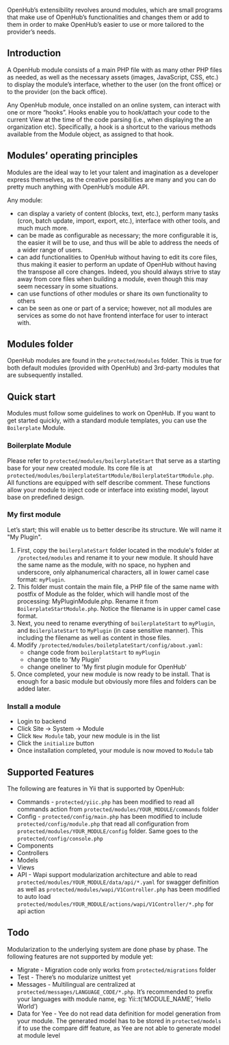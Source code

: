 OpenHub’s extensibility revolves around modules, which are small programs that make use of OpenHub’s functionalities and changes them or add to them in order to make OpenHub’s easier to use or more tailored to the provider’s needs.

## Introduction
A OpenHub module consists of a main PHP file with as many other PHP files as needed, as well as the necessary assets (images, JavaScript, CSS, etc.) to display the module’s interface, whether to the user (on the front office) or to the provider (on the back office).

Any OpenHub module, once installed on an online system, can interact with one or more “hooks”. Hooks enable you to hook/attach your code to the current View at the time of the code parsing (i.e., when displaying the an organization etc). Specifically, a hook is a shortcut to the various methods available from the Module object, as assigned to that hook.

## Modules’ operating principles
Modules are the ideal way to let your talent and imagination as a developer express themselves, as the creative possibilities are many and you can do pretty much anything with OpenHub’s module API.

Any module:
  * can display a variety of content (blocks, text, etc.), perform many tasks (cron, batch update, import, export, etc.), interface with other tools, and much much more.
  * can be made as configurable as necessary; the more configurable it is, the easier it will be to use, and thus will be able to address the needs of a wider range of users.
  * can add functionalities to OpenHub without having to edit its core files, thus making it easier to perform an update of OpenHub without having the transpose all core changes. Indeed, you should always strive to stay away from core files when building a module, even though this may seem necessary in some situations.
  * can use functions of other modules or share its own functionality to others
  * can be seen as one or part of a service; however, not all modules are services as some do not have frontend interface for user to interact with.

## Modules folder
OpenHub modules are found in the `protected/modules` folder. This is true for both default modules (provided with OpenHub) and 3rd-party modules that are subsequently installed.

## Quick start
Modules must follow some guidelines to work on OpenHub.
If you want to get started quickly, with a standard module templates, you can use the `Boilerplate` Module.

### Boilerplate Module
Please refer to `protected/modules/boilerplateStart` that serve as a starting base for your new created module.
Its core file is at `protected/modules/boilerplateStartModule/BoilerplateStartModule.php`. All functions are equipped with self describe comment. These functions allow your module to inject code or interface into existing model, layout base on predefined design. 

### My first module
Let’s start; this will enable us to better describe its structure. We will name it "My Plugin".

1. First, copy the `boilerplateStart` folder located in the module's folder at `/protected/modules` and rename it to your new module. It should have the same name as the module, with no space, no hyphen and underscore, only alphanumerical characters, all in lower camel case format: `myPlugin`.
1. This folder must contain the main file, a PHP file of the same name with postfix of Module as the folder, which will handle most of the processing: MyPluginModule.php. Rename it from `BoilerplateStartModule.php`. Notice the filename is in upper camel case format.
1. Next, you need to rename everything of `boilerplateStart` to `myPlugin`, and `BoilerplateStart` to `MyPlugin` (in case sensitive manner). This including the filename as well as content in those files.
1. Modify `/protected/modules/boiletplateStart/config/about.yaml`:
    * change code from `boilerplatStart` to `myPlugin`
    * change title to 'My Plugin'
    * change oneliner to 'My first plugin module for OpenHub'
5. Once completed, your new module is now ready to be install. That is enough for a basic module but obviously more files and folders can be added later.

### Install a module
  * Login to backend
  * Click Site -> System -> Module
  * Click `New Module` tab, your new module is in the list
  * Click the `initialize` button
  * Once installation completed, your module is now moved to `Module` tab

## Supported Features
The following are features in Yii that is supported by OpenHub:

  * Commands - `protected/yiic.php` has been modified to read all commands action from `protected/modules/YOUR_MODULE/commands` folder
  * Config - `protected/config/main.php` has been modified to include `protected/config/module.php` that read all configuration from `protected/modules/YOUR_MODULE/config` folder. Same goes to the  `protected/config/console.php`
  * Components
  * Controllers
  * Models
  * Views
  * API - Wapi support modularization architecture and able to read `protected/modules/YOUR_MODULE/data/api/*.yaml` for swagger definition as well as `protected/modules/wapi/V1Controller.php` has been modified to auto load `protected/modules/YOUR_MODULE/actions/wapi/V1Controller/*.php` for api action



## Todo
Modularization to the underlying system are done phase by phase. The following features are not supported by module yet:

* Migrate - Migration code only works from `protected/migrations` folder
* Test - There’s no modularize unittest yet
* Messages - Multilingual are centralized at `protected/messages/LANGUAGE_CODE/*.php`. It’s recommended to prefix your languages with module name, eg: Yii::t(‘MODULE_NAME’, ‘Hello World’)
* Data for Yee - Yee do not read data definition for model generation from your module. The generated model has to be stored in `protected/models` if to use the compare diff feature, as Yee are not able to generate model at module level